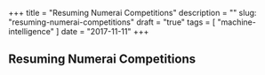 +++
title = "Resuming Numerai Competitions"
description = ""
slug: "resuming-numerai-competitions"
draft = "true"
tags = [
    "machine-intelligence"
]
date = "2017-11-11"
+++

## Resuming Numerai Competitions

